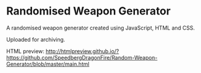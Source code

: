 # Randomised Weapon Generator
A randomised weapon generator created using JavaScript, HTML and CSS.

Uploaded for archiving.

HTML preview: http://htmlpreview.github.io/?https://github.com/SpeedbergDragonFire/Random-Weapon-Generator/blob/master/main.html
